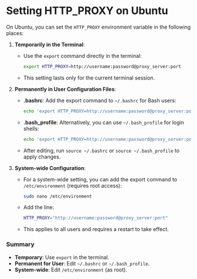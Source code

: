 # Setting HTTP_PROXY on Ubuntu
On Ubuntu, you can set the `HTTP_PROXY` environment variable in the following places:

1. **Temporarily in the Terminal**:
   - Use the `export` command directly in the terminal:
     ```bash
     export HTTP_PROXY=http://username:password@proxy_server:port
     ```
   - This setting lasts only for the current terminal session.

2. **Permanently in User Configuration Files**:
   - **.bashrc**: Add the export command to `~/.bashrc` for Bash users:
     ```bash
     echo 'export HTTP_PROXY=http://username:password@proxy_server:port' >> ~/.bashrc
     ```
   - **.bash_profile**: Alternatively, you can use `~/.bash_profile` for login shells:
     ```bash
     echo 'export HTTP_PROXY=http://username:password@proxy_server:port' >> ~/.bash_profile
     ```
   - After editing, run `source ~/.bashrc` or `source ~/.bash_profile` to apply changes.

3. **System-wide Configuration**:
   - For a system-wide setting, you can add the export command to `/etc/environment` (requires root access):
     ```bash
     sudo nano /etc/environment
     ```
   - Add the line:
     ```bash
     HTTP_PROXY="http://username:password@proxy_server:port"
     ```
   - This applies to all users and requires a restart to take effect.

### Summary
- **Temporary**: Use `export` in the terminal.
- **Permanent for User**: Edit `~/.bashrc` or `~/.bash_profile`.
- **System-wide**: Edit `/etc/environment` (as root).
